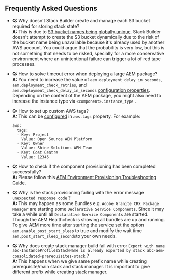 Frequently Asked Questions
--------------------------

* __Q:__ Why doesn't Stack Builder create and manage each S3 bucket required for storing stack state?<br/>
  __A:__ This is due to [S3 bucket names being globally unique](https://docs.aws.amazon.com/AmazonS3/latest/dev/UsingBucket.html). Stack Builder doesn't attempt to create the S3 bucket dynamically due to the risk of the bucket name being unavailable because it's already used by another AWS account. You could argue that the probability is very low, but this is not something that needs to be risked, specially for a more conservative environment where an unintentional failure can trigger a lot of red tape processes.

* __Q:__ How to solve timeout error when deploying a large AEM package?<br/>
  __A:__ You need to increase the value of `aem.deployment_delay_in_seconds`, `aem.deployment_check_retries`, and `aem.deployment_check_delay_in_seconds` [configuration properties](https://github.com/shinesolutions/aem-aws-stack-builder/blob/master/docs/configuration.md). Depending on the content of the AEM package, you might also need to increase the instance type via `<component>.instance_type` .

* __Q:__ How to set up custom AWS tags?<br/>
  __A:__ This can be [configured](https://github.com/shinesolutions/aem-aws-stack-builder/blob/master/docs/configuration.md#aws-configuration-properties) in `aws.tags` property. For example:
  ```
  aws:
    tags:
    - Key: Project
      Value: Open Source AEM Platform
    - Key: Owner
      Value: Shine Solutions AEM Team
    - Key: Cost Centre
      Value: 12345
  ```

* __Q:__ How to check if the component provisioning has been completed successfully?<br/>
  __A:__ Please follow this [AEM Environment Provisioning Troubleshooting Guide](https://github.com/shinesolutions/aem-aws-stack-builder/blob/master/docs/troubleshooting-guide.md#aem-environment-provisioning).


* __Q:__ Why is the stack provisioning failing with the error message `unexpected response code` ?<br/>
  __A:__ This may happen as some Bundles e.g. `Adobe Granite CRX Package Manager` are starting some `Declarative Service Components`. Since it may take a while until all `Declarative Service Components` are started. Though the AEM Healthcheck is showing all bundles are up and running. To give AEM more time after starting the service set the option `aem.enable_post_start_sleep` to true and modify the wait time `aem.post_start_sleep_seconds`to your own needs.
  
 * __Q:__ Why does create stack manager build fail with error `Export with name abc-InstanceProfilesStackName is already exported by stack abc-aem-consolidated-prerequisites-stack` ?<br/>
  __A:__ This happens when we give same prefix name while creating prerequisite/main stack and stack manager. It is important to give different prefix while creating stack manager.
